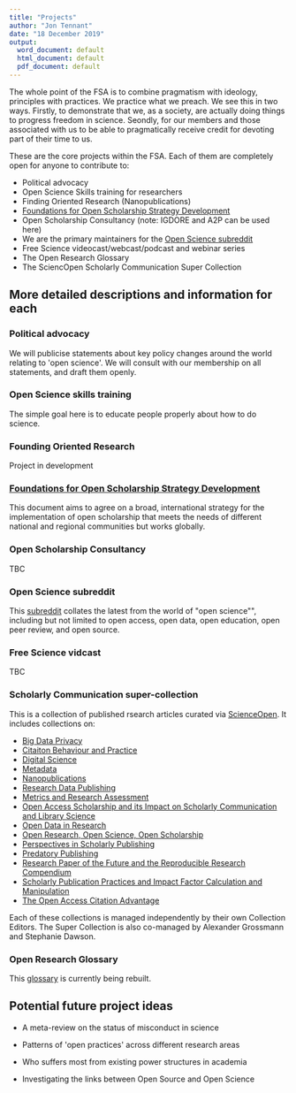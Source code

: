 ```yaml
---
title: "Projects"
author: "Jon Tennant"
date: "18 December 2019"
output:
  word_document: default
  html_document: default
  pdf_document: default
---
```


The whole point of the FSA is to combine pragmatism with ideology, principles with practices. We practice what we preach. We see this in two ways. Firstly, to demonstrate that we, as a society, are actually doing things to progress freedom in science. Seondly, for our members and those associated with us to be able to pragmatically receive credit for devoting part of their time to us.

These are the core projects within the FSA. Each of them are completely open for anyone to contribute to:

* Political advocacy
* Open Science Skills training for researchers
*	Finding Oriented Research (Nanopublications)
*	[Foundations for Open Scholarship Strategy Development](https://open-scholarship-strategy.github.io/site/)
* Open Scholarship Consultancy (note: IGDORE and A2P can be used here)
* We are the primary maintainers for the [Open Science subreddit](https://www.reddit.com/r/Open_Science/)
* Free Science videocast/webcast/podcast and webinar series
* The Open Research Glossary
* The SciencOpen Scholarly Communication Super Collection

## More detailed descriptions and information for each

### Political advocacy

We will publicise statements about key policy changes around the world relating to 'open science'. We will consult with our membership on all statements, and draft them openly.

### Open Science skills training

The simple goal here is to educate people properly about how to do science.

### Founding Oriented Research

Project in development

### [Foundations for Open Scholarship Strategy Development](https://open-scholarship-strategy.github.io/site/)

This document aims to agree on a broad, international strategy for the implementation of open scholarship that meets the needs of different national and regional communities but works globally.

### Open Scholarship Consultancy

TBC

### Open Science subreddit

This [subreddit](https://www.reddit.com/r/Open_Science/) collates the latest from the world of "open science"", including but not limited to open access, open data, open education, open peer review, and open source.

### Free Science vidcast

TBC


### Scholarly Communication super-collection

This is a collection of published rsearch articles curated via [ScienceOpen](https://www.scienceopen.com/collection/69988c7e-1855-4007-ba94-caa4c4638b1f). It includes collections on:

* [Big Data Privacy](https://www.scienceopen.com/collection/bigdataprivacy)
* [Citaiton Behaviour and Practice](https://www.scienceopen.com/collection/citation_behaviour)
* [Digital Science](https://www.scienceopen.com/collection/digital-science)
* [Metadata](https://www.scienceopen.com/collection/Metadata)
* [Nanopublications](https://www.scienceopen.com/collection/Nanopublications)
* [Research Data Publishing](https://www.scienceopen.com/collection/ResearchDataPublishing)
* [Metrics and Research Assessment](https://www.scienceopen.com/collection/metrics)
* [Open Access Scholarship and its Impact on Scholarly Communication and Library Science](https://www.scienceopen.com/collection/oaandlibraryscience)
* [Open Data in Research](https://www.scienceopen.com/collection/Opendata)
* [Open Research, Open Science, Open Scholarship](https://www.scienceopen.com/collection/openresearch)
* [Perspectives in Scholarly Publishing](https://www.scienceopen.com/collection/Science20)
* [Predatory Publishing](https://www.scienceopen.com/collection/predatory-publishing)
* [Research Paper of the Future and the Reproducible Research Compendium](https://www.scienceopen.com/collection/futurepaper)
* [Scholarly Publication Practices and Impact Factor Calculation and Manipulation](https://www.scienceopen.com/collection/impactfactor)
* [The Open Access Citation Advantage](https://www.scienceopen.com/collection/OA_cite)

Each of these collections is managed independently by their own Collection Editors. The Super Collection is also co-managed by Alexander Grossmann and Stephanie Dawson.

### Open Research Glossary

This [glossary](https://github.com/Protohedgehog/open-research-glossary/) is currently being rebuilt.


## Potential future project ideas

* A meta-review on the status of misconduct in science

* Patterns of 'open practices' across different research areas

* Who suffers most from existing power structures in academia

* Investigating the links between Open Source and Open Science